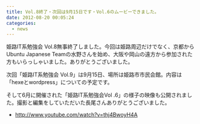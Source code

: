 ```yaml
---
title: Vol.8終了・次回は9月15日です・Vol.6のムービーできました。
date: 2012-08-20 00:05:24
categories:
  - news
---
```



姫路IT系勉強会 Vol.8無事終了しました。今回は姫路周辺だけでなく、京都からUbuntu Japanese Teamの水野さんを始め、大阪や岡山の遠方から参加された方もいらっしゃいました。ありがとうございました。

次回「姫路IT系勉強会 Vol.9」は9月15日、場所は姫路市市民会館。内容は「hexeとwordpress」についての予定です。

そして6月に開催された「姫路IT系勉強会Vol .6」の様子の映像も公開されました。撮影と編集をしていただいた長尾さんありがとうございました。

-   <http://www.youtube.com/watch?v=thj4BwoyH4A>
